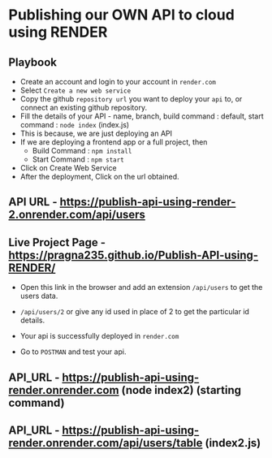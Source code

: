 # Publishing our OWN API to cloud using RENDER

## Playbook

* Create an account and login to your account in `render.com`
* Select `Create a new web service`
* Copy the github `repository url` you want to deploy your `api` to, or connect an existing github repository.
* Fill the details of your API - name, branch, build command : default, start command : `node index` (index.js)
* This is because, we are just deploying an API
* If we are deploying a frontend app or a full project, then
  - Build Command : `npm install`
  - Start Command : `npm start`
* Click on Create Web Service
* After the deployment, Click on the url obtained.

## API URL - https://publish-api-using-render-2.onrender.com/api/users

## Live Project Page - https://pragna235.github.io/Publish-API-using-RENDER/

* Open this link in the browser and add an extension `/api/users` to get the users data.
* `/api/users/2` or give any id used in place of 2 to get the particular id details.
* Your api is successfully deployed in `render.com`

* Go to `POSTMAN` and test your api.

## API_URL - https://publish-api-using-render.onrender.com   (node index2) (starting command)
## API_URL - https://publish-api-using-render.onrender.com/api/users/table  (index2.js)



